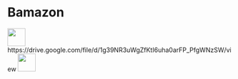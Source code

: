 # Bamazon
<img src="https://media.giphy.com/media/vFKqnCdLPNOKc/giphy.gif" width="40" height="40" />
https://drive.google.com/file/d/1g39NR3uWgZfKtI6uha0arFP_PfgWNzSW/view
<img src="https://drive.google.com/file/d/1g39NR3uWgZfKtI6uha0arFP_PfgWNzSW/giphy.gif" width="40" height="40" />
